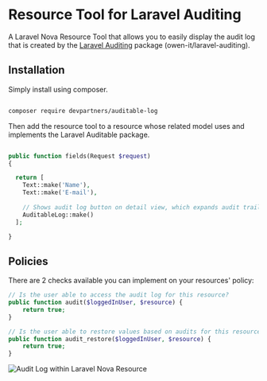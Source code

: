 # Resource Tool for Laravel Auditing

A Laravel Nova Resource Tool that allows you to easily display the audit log that is created by the [Laravel Auditing](http://www.laravel-auditing.com/) package (owen-it/laravel-auditing).

## Installation

Simply install using composer.

```bash

composer require devpartners/auditable-log

```

Then add the resource tool to a resource whose related model uses and implements the Laravel Auditable package.

```php

public function fields(Request $request) 
{

  return [
    Text::make('Name'),
    Text::make('E-mail'),
    
    // Shows audit log button on detail view, which expands audit trail
    AuditableLog::make()
  ];

}

```

## Policies

There are 2 checks available you can implement on your resources' policy:

```php
// Is the user able to access the audit log for this resource?
public function audit($loggedInUser, $resource) {
    return true;
}
```


```php
// Is the user able to restore values based on audits for this resource?
public function audit_restore($loggedInUser, $resource) {
    return true;
}
```

![Audit Log within Laravel Nova Resource](https://raw.githubusercontent.com/dev-partners/laravel-nova-auditable-log/master/dist/audit-log-button.gif)
